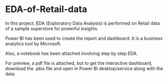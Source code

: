 # EDA-of-Retail-data
In this project, EDA (Exploratory Data Analysis) is performed on Retail data of a sample superstore for powerful insights. 

Power BI has been used to create the report and dashboard. It is a business analytics tool by Microsoft.

Also, a notebook has been attached involving step by step EDA.

For preview, a pdf file is attached, but to get the interactive dashboard, download the .pbix file and open in Power BI desktop/service along with the data.

